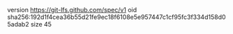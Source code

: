 version https://git-lfs.github.com/spec/v1
oid sha256:192d1f4cea36b55d21fe9ec18f6108e5e957447c1cf95fc3f334d158d05adab2
size 45
